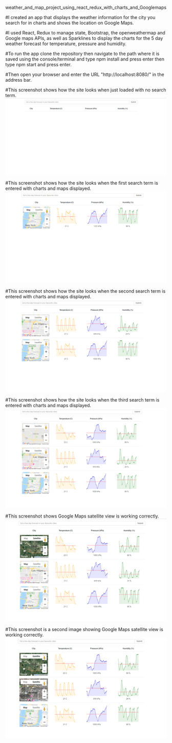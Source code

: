 weather_and_map_project_using_react_redux_with_charts_and_Googlemaps

#I created an app that displays the weather information for the city you search for in charts and shows the location on Google Maps. 

#I used React, Redux to manage state, Bootstrap, the openweathermap and Google maps APIs, as well as Sparklines to display the charts for  the 5 day weather forecast for temperature, pressure and humidity.

#To run the app clone the repository then navigate to the path where it is saved using the console/terminal and type npm install and press enter then type npm start and press enter.

#Then open your browser and enter the URL "http://localhost:8080/" in the address bar.

#This screenshot shows how the site looks when just loaded with no search term.
<img src="images/screenshot before search term has been entered.png">

#This screenshot shows how the site looks when the first search term is entered with charts and maps displayed.
<img src="images/screenshot when New York was entered as a search term.png">

#This screenshot shows how the site looks when the second search term is entered with charts and maps displayed.
<img src="images/screenshot when 2nd search term is entered Las Vegas.png">

#This screenshot shows how the site looks when the third search term is entered with charts and maps displayed.
<img src="images/screenshot when 3rd search term was entered California.png">

#This screenshot shows Google Maps satellite view is working correctly.
<img src="images/screenshot showing satellite view is working on maps.png">

#This screenshot is a second image showing Google Maps satellite view is working correctly.
<img src="images/2nd screenshot showing satellite view working in maps.png">
